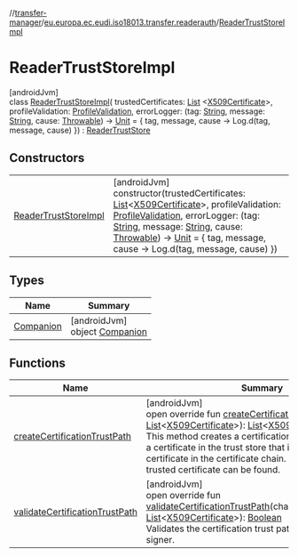 //[transfer-manager](../../../index.md)/[eu.europa.ec.eudi.iso18013.transfer.readerauth](../index.md)/[ReaderTrustStoreImpl](index.md)

# ReaderTrustStoreImpl

[androidJvm]\
class [ReaderTrustStoreImpl](index.md)(
trustedCertificates: [List](https://kotlinlang.org/api/latest/jvm/stdlib/kotlin-stdlib/kotlin.collections/-list/index.html)
&lt;[X509Certificate](https://developer.android.com/reference/kotlin/java/security/cert/X509Certificate.html)&gt;,
profileValidation: [ProfileValidation](../../eu.europa.ec.eudi.iso18013.transfer.readerauth.profile/-profile-validation/index.md),
errorLogger: (tag: [String](https://kotlinlang.org/api/latest/jvm/stdlib/kotlin-stdlib/kotlin/-string/index.html),
message: [String](https://kotlinlang.org/api/latest/jvm/stdlib/kotlin-stdlib/kotlin/-string/index.html),
cause: [Throwable](https://kotlinlang.org/api/latest/jvm/stdlib/kotlin-stdlib/kotlin/-throwable/index.html))
-&gt; [Unit](https://kotlinlang.org/api/latest/jvm/stdlib/kotlin-stdlib/kotlin/-unit/index.html) = { tag, message, cause
-&gt;
Log.d(tag, message, cause)
}) : [ReaderTrustStore](../-reader-trust-store/index.md)

## Constructors

|                                                     |                                                                                                                                                                                                                                                                                                                                                                                                                                                                                                                                                                                                                                                                                                                                                                                                                                                                                                                                |
|-----------------------------------------------------|--------------------------------------------------------------------------------------------------------------------------------------------------------------------------------------------------------------------------------------------------------------------------------------------------------------------------------------------------------------------------------------------------------------------------------------------------------------------------------------------------------------------------------------------------------------------------------------------------------------------------------------------------------------------------------------------------------------------------------------------------------------------------------------------------------------------------------------------------------------------------------------------------------------------------------|
| [ReaderTrustStoreImpl](-reader-trust-store-impl.md) | [androidJvm]<br>constructor(trustedCertificates: [List](https://kotlinlang.org/api/latest/jvm/stdlib/kotlin-stdlib/kotlin.collections/-list/index.html)&lt;[X509Certificate](https://developer.android.com/reference/kotlin/java/security/cert/X509Certificate.html)&gt;, profileValidation: [ProfileValidation](../../eu.europa.ec.eudi.iso18013.transfer.readerauth.profile/-profile-validation/index.md), errorLogger: (tag: [String](https://kotlinlang.org/api/latest/jvm/stdlib/kotlin-stdlib/kotlin/-string/index.html), message: [String](https://kotlinlang.org/api/latest/jvm/stdlib/kotlin-stdlib/kotlin/-string/index.html), cause: [Throwable](https://kotlinlang.org/api/latest/jvm/stdlib/kotlin-stdlib/kotlin/-throwable/index.html)) -&gt; [Unit](https://kotlinlang.org/api/latest/jvm/stdlib/kotlin-stdlib/kotlin/-unit/index.html) = { tag, message, cause -&gt;         Log.d(tag, message, cause)     }) |

## Types

| Name                             | Summary                                                 |
|----------------------------------|---------------------------------------------------------|
| [Companion](-companion/index.md) | [androidJvm]<br>object [Companion](-companion/index.md) |

## Functions

| Name                                                                   | Summary                                                                                                                                                                                                                                                                                                                                                                                                                                                                                                                                                                                                                                                                                                                                                                              |
|------------------------------------------------------------------------|--------------------------------------------------------------------------------------------------------------------------------------------------------------------------------------------------------------------------------------------------------------------------------------------------------------------------------------------------------------------------------------------------------------------------------------------------------------------------------------------------------------------------------------------------------------------------------------------------------------------------------------------------------------------------------------------------------------------------------------------------------------------------------------|
| [createCertificationTrustPath](create-certification-trust-path.md)     | [androidJvm]<br>open override fun [createCertificationTrustPath](create-certification-trust-path.md)(chain: [List](https://kotlinlang.org/api/latest/jvm/stdlib/kotlin-stdlib/kotlin.collections/-list/index.html)&lt;[X509Certificate](https://developer.android.com/reference/kotlin/java/security/cert/X509Certificate.html)&gt;): [List](https://kotlinlang.org/api/latest/jvm/stdlib/kotlin-stdlib/kotlin.collections/-list/index.html)&lt;[X509Certificate](https://developer.android.com/reference/kotlin/java/security/cert/X509Certificate.html)&gt;?<br>This method creates a certification trust path by finding a certificate in the trust store that is the issuer of a certificate in the certificate chain. It returns `null` if no trusted certificate can be found. |
| [validateCertificationTrustPath](validate-certification-trust-path.md) | [androidJvm]<br>open override fun [validateCertificationTrustPath](validate-certification-trust-path.md)(chainToDocumentSigner: [List](https://kotlinlang.org/api/latest/jvm/stdlib/kotlin-stdlib/kotlin.collections/-list/index.html)&lt;[X509Certificate](https://developer.android.com/reference/kotlin/java/security/cert/X509Certificate.html)&gt;): [Boolean](https://kotlinlang.org/api/latest/jvm/stdlib/kotlin-stdlib/kotlin/-boolean/index.html)<br>Validates the certification trust path of a document signer.                                                                                                                                                                                                                                                           |
